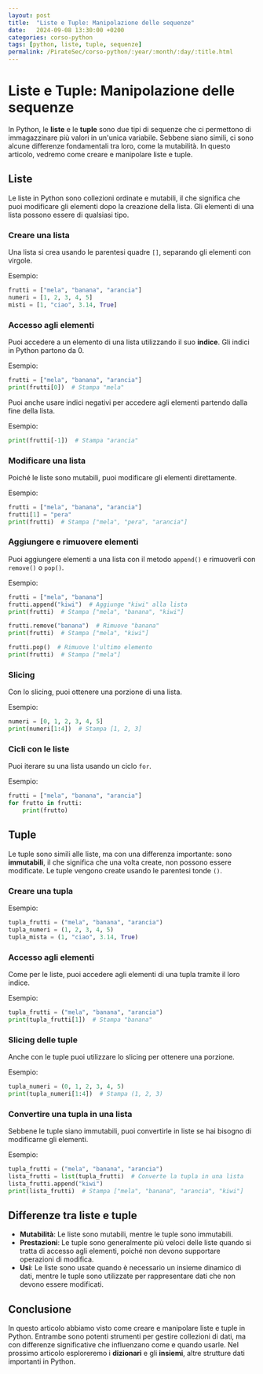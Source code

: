 ```yaml
---
layout: post
title:  "Liste e Tuple: Manipolazione delle sequenze"
date:   2024-09-08 13:30:00 +0200
categories: corso-python
tags: [python, liste, tuple, sequenze]
permalink: /PirateSec/corso-python/:year/:month/:day/:title.html
---
```


# Liste e Tuple: Manipolazione delle sequenze

In Python, le **liste** e le **tuple** sono due tipi di sequenze che ci permettono di immagazzinare più valori in un'unica variabile. Sebbene siano simili, ci sono alcune differenze fondamentali tra loro, come la mutabilità. In questo articolo, vedremo come creare e manipolare liste e tuple.

## Liste

Le liste in Python sono collezioni ordinate e mutabili, il che significa che puoi modificare gli elementi dopo la creazione della lista. Gli elementi di una lista possono essere di qualsiasi tipo.

### Creare una lista

Una lista si crea usando le parentesi quadre `[]`, separando gli elementi con virgole.

Esempio:
```python
frutti = ["mela", "banana", "arancia"]
numeri = [1, 2, 3, 4, 5]
misti = [1, "ciao", 3.14, True]
```

### Accesso agli elementi

Puoi accedere a un elemento di una lista utilizzando il suo **indice**. Gli indici in Python partono da 0.

Esempio:
```python
frutti = ["mela", "banana", "arancia"]
print(frutti[0])  # Stampa "mela"
```

Puoi anche usare indici negativi per accedere agli elementi partendo dalla fine della lista.

Esempio:
```python
print(frutti[-1])  # Stampa "arancia"
```

### Modificare una lista

Poiché le liste sono mutabili, puoi modificare gli elementi direttamente.

Esempio:
```python
frutti = ["mela", "banana", "arancia"]
frutti[1] = "pera"
print(frutti)  # Stampa ["mela", "pera", "arancia"]
```

### Aggiungere e rimuovere elementi

Puoi aggiungere elementi a una lista con il metodo `append()` e rimuoverli con `remove()` o `pop()`.

Esempio:
```python
frutti = ["mela", "banana"]
frutti.append("kiwi")  # Aggiunge "kiwi" alla lista
print(frutti)  # Stampa ["mela", "banana", "kiwi"]

frutti.remove("banana")  # Rimuove "banana"
print(frutti)  # Stampa ["mela", "kiwi"]

frutti.pop()  # Rimuove l'ultimo elemento
print(frutti)  # Stampa ["mela"]
```

### Slicing

Con lo slicing, puoi ottenere una porzione di una lista.

Esempio:
```python
numeri = [0, 1, 2, 3, 4, 5]
print(numeri[1:4])  # Stampa [1, 2, 3]
```

### Cicli con le liste

Puoi iterare su una lista usando un ciclo `for`.

Esempio:
```python
frutti = ["mela", "banana", "arancia"]
for frutto in frutti:
    print(frutto)
```

## Tuple

Le tuple sono simili alle liste, ma con una differenza importante: sono **immutabili**, il che significa che una volta create, non possono essere modificate. Le tuple vengono create usando le parentesi tonde `()`.

### Creare una tupla

Esempio:
```python
tupla_frutti = ("mela", "banana", "arancia")
tupla_numeri = (1, 2, 3, 4, 5)
tupla_mista = (1, "ciao", 3.14, True)
```

### Accesso agli elementi

Come per le liste, puoi accedere agli elementi di una tupla tramite il loro indice.

Esempio:
```python
tupla_frutti = ("mela", "banana", "arancia")
print(tupla_frutti[1])  # Stampa "banana"
```

### Slicing delle tuple

Anche con le tuple puoi utilizzare lo slicing per ottenere una porzione.

Esempio:
```python
tupla_numeri = (0, 1, 2, 3, 4, 5)
print(tupla_numeri[1:4])  # Stampa (1, 2, 3)
```

### Convertire una tupla in una lista

Sebbene le tuple siano immutabili, puoi convertirle in liste se hai bisogno di modificarne gli elementi.

Esempio:
```python
tupla_frutti = ("mela", "banana", "arancia")
lista_frutti = list(tupla_frutti)  # Converte la tupla in una lista
lista_frutti.append("kiwi")
print(lista_frutti)  # Stampa ["mela", "banana", "arancia", "kiwi"]
```

## Differenze tra liste e tuple

- **Mutabilità**: Le liste sono mutabili, mentre le tuple sono immutabili.
- **Prestazioni**: Le tuple sono generalmente più veloci delle liste quando si tratta di accesso agli elementi, poiché non devono supportare operazioni di modifica.
- **Usi**: Le liste sono usate quando è necessario un insieme dinamico di dati, mentre le tuple sono utilizzate per rappresentare dati che non devono essere modificati.

## Conclusione

In questo articolo abbiamo visto come creare e manipolare liste e tuple in Python. Entrambe sono potenti strumenti per gestire collezioni di dati, ma con differenze significative che influenzano come e quando usarle. Nel prossimo articolo esploreremo i **dizionari** e gli **insiemi**, altre strutture dati importanti in Python.
